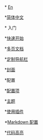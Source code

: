 \* [En](/) 

*[简体中文](/zh-cn/)

\* 入门



 *[快速开始](zh-cn/quickstart.md)  

 *[多页文档](zh-cn/more-pages.md)  

 *[定制导航栏](zh-cn/custom-navbar.md)  

 *[封面](zh-cn/cover.md)  



*配置



 *[配置项](zh-cn/configuration.md)  

 *[主题](zh-cn/themes.md)  

 *[使用插件](zh-cn/plugins.md)  

 *[Markdown 配置](zh-cn/markdown.md)  

 *[代码高亮](zh-cn/language-highlight.md)